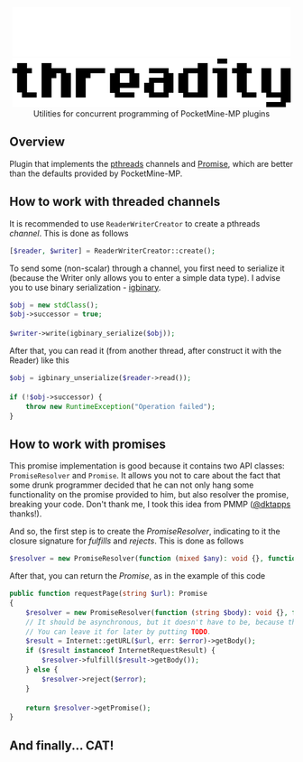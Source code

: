 <p align="center">
    <img src="resources/logotype_light.png#gh-dark-mode-only" alt="">
    <img src="resources/logotype_dark.png#gh-light-mode-only" alt="">
    <br>
    Utilities for concurrent programming of PocketMine-MP plugins
</p>

## Overview

Plugin that implements the [pthreads](https://github.com/pmmp/pthreads) channels and [Promise](https://en.wikipedia.org/wiki/Futures_and_promises), which are better than the defaults provided by PocketMine-MP.

## How to work with threaded channels

It is recommended to use `ReaderWriterCreator` to create a pthreads _channel_. This is done as follows

```php
[$reader, $writer] = ReaderWriterCreator::create();
```

To send some (non-scalar) through a channel, you first need to serialize it (because the Writer only allows you to enter a simple data type). I advise you to use binary serialization - [igbinary](https://www.php.net/manual/ru/book.igbinary.php).

```php
$obj = new stdClass();
$obj->successor = true;

$writer->write(igbinary_serialize($obj));
```

After that, you can read it (from another thread, after construct it with the Reader) like this

```php
$obj = igbinary_unserialize($reader->read());

if (!$obj->successor) {
    throw new RuntimeException("Operation failed");
}
```

## How to work with promises

This promise implementation is good because it contains two API classes: `PromiseResolver` and `Promise`. It allows you not to care about the fact that some drunk programmer decided that he can not only hang some functionality on the promise provided to him, but also resolver the promise, breaking your code. Don't thank me, I took this idea from PMMP ([@dktapps](https://github.com/dktapps) thanks!). 

And so, the first step is to create the _PromiseResolver_, indicating to it the closure signature for _fulfills_ and _rejects_. This is done as follows

```php
$resolver = new PromiseResolver(function (mixed $any): void {}, function (string $reason): void {});
```

After that, you can return the _Promise_, as in the example of this code

```php
public function requestPage(string $url): Promise
{
    $resolver = new PromiseResolver(function (string $body): void {}, function (string $error): void {});
    // It should be asynchronous, but it doesn't have to be, because this behavior was intended.
    // You can leave it for later by putting TODO.
    $result = Internet::getURL($url, err: $error)->getBody();
    if ($result instanceof InternetRequestResult) {
        $resolver->fulfill($result->getBody());
    } else {
        $resolver->reject($error);
    }
    
    return $resolver->getPromise();
}
```

## And finally... CAT!

<p align="center">
    <img src="https://cataas.com/cat/cute?height=300" alt="">
</p>
